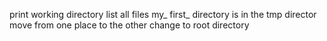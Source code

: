 print working directory
list all files
my_ first_ directory is in the tmp director
move from one place to the other
change to root directory
